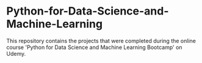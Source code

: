 # Python-for-Data-Science-and-Machine-Learning
This repository contains the projects that were completed during the online course 'Python for Data Science and Machine Learning Bootcamp' on Udemy.
